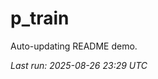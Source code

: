 # p_train

Auto-updating README demo.

<!--START_SECTION:status-->
_Last run: 2025-08-26 23:29 UTC_
<!--END_SECTION:status-->














































































































































